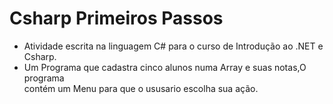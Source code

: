 # Csharp Primeiros Passos

 * Atividade escrita na linguagem C# para o curso de Introdução ao .NET e Csharp.
 * Um Programa que cadastra cinco alunos numa Array e suas notas,O programa <br> contém um
   Menu para que o ususario escolha sua ação.
